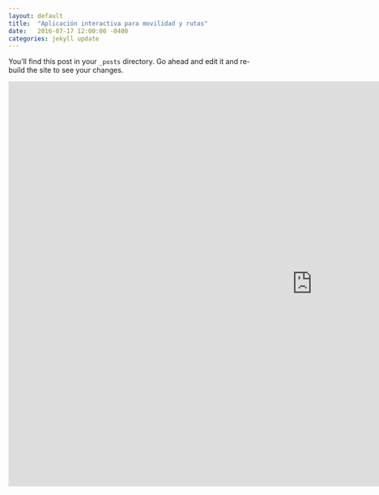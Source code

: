 ```yaml
---
layout: default
title:  "Aplicación interactiva para movilidad y rutas"
date:   2016-07-17 12:00:00 -0400
categories: jekyll update
---
```

You’ll find this post in your `_posts` directory. Go ahead and edit it and re-build the site to see your changes.

<iframe src="https://zenitmapas.github.io/maps/Ciclovias.html" style="border: none; width: 1200px; height: 800px"></iframe>



